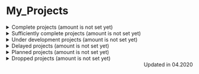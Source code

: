 # My_Projects

<details>
    <summary>Complete projects (amount is not set yet)</summary>

* [angular-tour-of-heroes](https://github.com/EskalonaD/angular-tour-of-heroes)
  * Year: 2019;
  * Technologies: Angular
  * Small Ovewrview:

* [Tribute-Page](https://github.com/EskalonaD/Tribute-Page)
  * Year: 2019;
  * Technologies: Fluid Layout, HTML, CSS.
  * Small Overview:


</details>

<details>
    <summary>Sufficiently complete projects (amount is not set yet)</summary>

</details>

<details>
    <summary>Under development projects (amount is not set yet)</summary>

[Guessing-game-for-mentoring](https://github.com/EskalonaD/Guessing-game-for-mentoring)
</details>

<details>
  <summary>Delayed projects (amount is not set yet)</summary>

</details>

<details>
  <summary>Planned projects (amount is not set yet)</summary>

</details>

<details>
  <summary>Dropped projects (amount is not set yet)</summary>

</details>

<div align="right">Updated in 04.2020</div>
